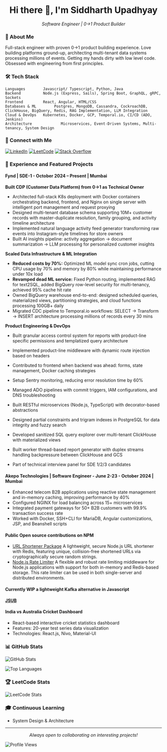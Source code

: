 <h1 align="center">Hi there 👋, I'm Siddharth Upadhyay</h1>

<p align="center">
  <em>Software Engineer | 0→1 Product Builder</em>
</p>

### 🚀 About Me

Full-stack engineer with proven 0→1 product building experience. Love building platforms ground-up, architecting multi-tenant data systems processing millions of events. Getting my hands dirty with low level code. Obsessed with engineering from first principles.

### 🛠️ Tech Stack

```text
Languages        Javascript/ Typescript, Python, Java
Backend          Node.js (Express, Sails), Spring Boot, GraphQL, gRPC, Sockets
Frontend         React, Angular, HTML/CSS
Databases & ML        Postgres, MongoDB, Cassandra, CockroachDB, ClickHouse, BigQuery, Redis, RAG Implementation, LLM Integration
Cloud & DevOps   Kubernetes, Docker, GCP, Temporal.io, CI/CD (ADO, Jenkins)
Architecture             Microservices, Event-Driven Systems, Multi-tenancy, System Design
```

### 🔗 Connect with Me

[![LinkedIn](https://img.shields.io/badge/LinkedIn-0077B5?style=for-the-badge&logo=linkedin&logoColor=white)](https://www.linkedin.com/in/siddharth-upadhyay-1a37a71b3/)
[![LeetCode](https://img.shields.io/badge/LeetCode-FFA116?style=for-the-badge&logo=leetcode&logoColor=white)](https://leetcode.com/u/sid_3945/)
[![Stack Overflow](https://img.shields.io/badge/Stack_Overflow-FE7A16?style=for-the-badge&logo=stack-overflow&logoColor=white)](https://stackoverflow.com/users/16420465/siddharth-upadhyay)

### 🎯 Experience and Featured Projects

#### Fynd | SDE-1 - October 2024 – Present | Mumbai
**Built CDP (Customer Data Platform) from 0→1 as Technical Owner**
- Architected full-stack K8s deployment with Docker containers orchestrating backend, frontend, and Nginx on single server with intelligent port management and request proxying
- Designed multi-tenant database schema supporting 10M+ customer records with master-duplicate resolution, family grouping, and activity timeline architecture
- Implemented natural language activity feed generator transforming raw events into Instagram-style timelines for store owners
- Built AI insights pipeline: activity aggregation → document summarization → LLM processing for personalized customer insights

**Scaled Data Infrastructure & ML Integration**
- **Reduced costs by 70%:** Optimized ML model sync cron jobs, cutting CPU usage by 70% and memory by 80% while maintaining performance under 10x load
- **Revamped dead ML service:** Fixed Python routing, implemented RAG for text2SQL, added BigQuery row-level security for multi-tenancy, achieved 95% cache hit rate
- Owned BigQuery warehouse end-to-end: designed scheduled queries, materialized views, partitioning strategies, and cloud functions processing 100GB+ daily
- Migrated CDC pipeline to Temporal.io workflows: SELECT → Transform → INSERT architecture processing millions of records every 30 mins

**Product Engineering & DevOps**
- Built granular access control system for reports with product-line specific permissions and templatized query architecture
- Implemented product-line middleware with dynamic route injection based on headers
- Contributed to frontend when backend was ahead: forms, state management, Docker caching strategies
- Setup Sentry monitoring, reducing error resolution time by 60%
- Managed ADO pipelines with commit triggers, IAM configurations, and DNS troubleshooting

- Built RESTful microservices (Node.js, TypeScript) with decorator-based abstractions
- Designed partial constraints and trigram indexes in PostgreSQL for data integrity and fuzzy search
- Developed sanitized SQL query explorer over multi-tenant ClickHouse with materialized views
- Built worker thread-based report generator with duplex streams handling backpressure between ClickHouse and GCS
- Part of technical interview panel for SDE 1/2/3 candidates

#### Akepo Technologies | Software Engineer - June 2-23 - October 2024 | Mumbai
- Enhanced telecom B2B applications using reactive state management and in-memory caching, improving performance by 40%
- Configured NGINX for load balancing across 15+ microservices
- Integrated payment gateways for 50+ B2B customers with 99.9% transaction success rate
- Worked with Docker, SSH+CLI for MariaDB, Angular customizations, JSP, and Beanshell scripts

#### Public Open source contributions on NPM
- [URL Shortener Package](https://www.npmjs.com/package/@sid3945/url-shortener)
A lightweight, secure Node.js URL shortener with Redis, featuring unique, collision-free shortened URLs via cryptographically secure random strings.
- [Node.js Rate Limiter](https://www.npmjs.com/package/@sid3945/rate-limiter)
A flexible and robust rate limiting middleware for Node.js applications with support for both in-memory and Redis-based storage. This rate limiter can be used in both single-server and distributed environments.

#### Currently WIP a lightweight Kafka alternative in Javascript
**[JSUB](https://github.com/sid3945/jsub)**

#### India vs Australia Cricket Dashboard
- React-based interactive cricket statistics dashboard
- Features: 20-year test series data visualization
- Technologies: React.js, Nivo, Material-UI

### 📊 GitHub Stats

![GitHub Stats](https://github-readme-stats.vercel.app/api?username=sid3945&show_icons=true&theme=radical)

![Top Languages](https://github-readme-stats.vercel.app/api/top-langs/?username=sid3945&layout=compact&theme=radical)

### 🏆 LeetCode Stats

![LeetCode Stats](https://leetcode.card.workers.dev/sid_3945?theme=dark&font=baloo&extension=activity)

### 🎓 Continuous Learning
- System Design & Architecture

---

<p align="center">
  <em>Always open to collaborating on interesting projects!</em>
</p>

![Profile Views](https://komarev.com/ghpvc/?username=sid3945&color=brightgreen)
